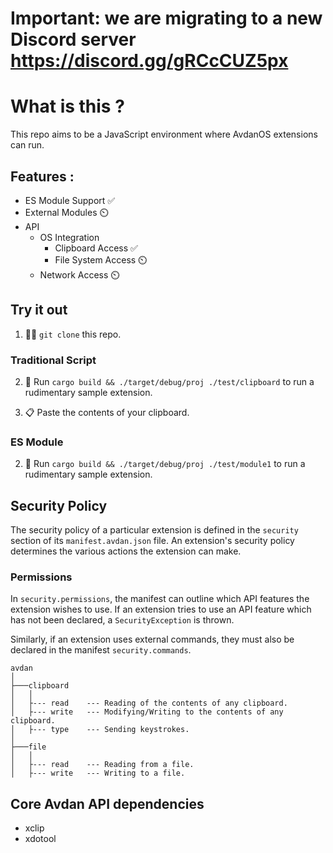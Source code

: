 # Important: we are migrating to a new Discord server https://discord.gg/gRCcCUZ5px

# What is this ?

This repo aims to be a JavaScript environment where AvdanOS extensions can run.

## Features :
- ES Module Support ✅
- External Modules ⏲️ 
- API
    - OS Integration
        - Clipboard Access ✅
        - File System Access ⏲️ 
    - Network Access ⏲️

## Try it out

1. 🧑‍💻 `git clone` this repo.

### Traditional Script
2. 🔨 Run `cargo build && ./target/debug/proj ./test/clipboard` to run a rudimentary sample extension.

3. 📋 Paste the contents of your clipboard.

### ES Module
2. 🔨 Run `cargo build && ./target/debug/proj ./test/module1` to run a rudimentary sample extension.

## Security Policy

The security policy of a particular extension is defined in the `security` section of its `manifest.avdan.json` file.
An extension's security policy determines the various actions the extension can make.

### Permissions
In `security.permissions`, the manifest can outline which API features the extension wishes to use.
If an extension tries to use an API feature which has not been declared, a `SecurityException` is thrown.

Similarly, if an extension uses external commands, they must also be declared in the manifest `security.commands`. 
```
avdan
│   
├───clipboard
│   │   
│   ├--- read    --- Reading of the contents of any clipboard.
│   ├--- write   --- Modifying/Writing to the contents of any clipboard.
│   ├--- type    --- Sending keystrokes.
│
├───file
│   │   
│   ├--- read    --- Reading from a file.
│   ├--- write   --- Writing to a file.
```

## Core Avdan API dependencies
- xclip
- xdotool
